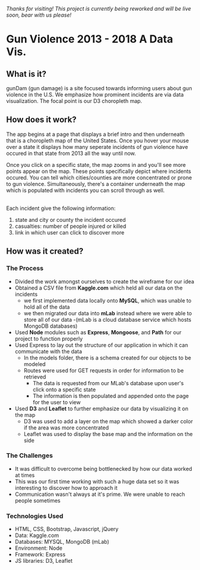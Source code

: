 *Thanks for visiting! This project is currently being reworked and will be live soon, bear with us please!*

# Gun Violence 2013 - 2018 A Data Vis.

## What is it?
gunDam (gun damage) is a site focused towards informing users about gun violence in the U.S. We emphasize how prominent incidents are via data visualization. The focal point is our D3 choropleth map. 

## How does it work?
The app begins at a page that displays a brief intro and then underneath that is a choropleth map of the United States. Once you hover
your mouse over a state it displays how many seperate incidents of gun violence have occured in that state from 2013 all the way until
now.

Once you click on a specific state, the map zooms in and you'll see more points appear on the map. These points specifically
depict where incidents occured. You can tell which cities/counties are more concentrated or prone to gun violence. Simultaneously, there's a container underneath the map which is populated with incidents you can scroll through as well.

<br>Each incident give the following information: 
1. state and city or county the incident occured
2. casualties: number of people injured or killed
3. link in which user can click to discover more

## How was it created?
### The Process
- Divided the work amongst ourselves to create the wireframe for our idea
- Obtained a CSV file from **Kaggle.com** which held all our data on the incidents
  - we first implemented data locally onto **MySQL**, which was unable to hold all of the data
  - we then migrated our data into **mLab** instead where we were able to store all of our data
    -(mLab is a cloud database service which hosts MongoDB databases)
- Used **Node** modules such as **Express**, **Mongoose**, and **Path** for our project to function properly
- Used Express to lay out the structure of our application in which it can communicate with the data
  - In the models folder, there is a schema created for our objects to be modeled
  - Routes were used for GET requests in order for information to be retrieved
    - The data is requested from our MLab's database upon user's click onto a specific state
    - The information is then populated and appended onto the page for the user to view
- Used **D3** and **Leaflet** to further emphasize our data by visualizing it on the map
  - D3 was used to add a layer on the map which showed a darker color if the area was more concentrated
  - Leaflet was used to display the base map and the information on the side 

### The Challenges
- It was difficult to overcome being bottlenecked by how our data worked at times
- This was our first time working with such a huge data set so it was interesting to discover how to approach it
- Communication wasn't always at it's prime. We were unable to reach people sometimes

### Technologies Used
- HTML, CSS, Bootstrap, Javascript, jQuery
- Data: Kaggle.com
- Databases: MYSQL, MongoDB (mLab)
- Environment: Node
- Framework: Express
- JS libraries: D3, Leaflet
